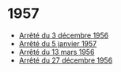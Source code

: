 # 1957

- [Arrêté du 3 décembre 1956](arrete-du-3-decembre-1956)
- [Arrêté du 5 janvier 1957](arrete-du-5-janvier-1957)
- [Arrêté du 13 mars 1956](arrete-du-13-mars-1956)
- [Arrêté du 27 décembre 1956](arrete-du-27-decembre-1956)
